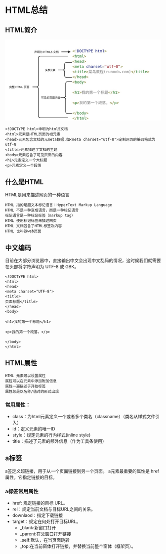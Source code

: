 # HTML总结

##  HTML简介
![HTML 框架](HTML格式.jpg "HTML 框架")
```
<!DOCTYPE html>申明为html5文档
<html>元素是HTML页面的根元素
<head>元素包含文档的元meta数据,如<meta charset="utf-8">定制网页的编码格式为utf-8
<title>元素描述了文档的主题
<body>元素包含了可见页面的内容
<h1>元素定义一个大标题
<p>元素定义一个段落
```

## 什么是HTML
HTML是用来描述网页的一种语言
```
HTML 指的是超文本标记语言：HyperText Markup Language
HTML 不是一种变成语言，而是一种标记语言
标记语言是一种标记标签（markup tag）
HTML 使用标记标签来描述网页
HTML 文档包含了HTML标签及内容
HTML 也叫做web页面
```

##  中文编码
目前在大部分浏览器中，直接输出中文会出现中文乱码的情况，这时候我们就需要在头部将字符声明为 UTF-8 或 GBK。
```
<!DOCTYPE html>
<html>
<head>
<meta charset="UTF-8">
<title>
页面标题</title>
</head>
<body>
 
<h1>我的第一个标题</h1>
 
<p>我的第一个段落。</p>
 
</body>
</html>
```

##  HTML属性
```
HTML 元素可以设置属性
属性可以在元素中添加附加信息
属性一遍描述于开始标签
属性总是以名称/值对的形式出现
```

### 常用属性：
-   class：为html元素定义一个或者多个类名（classname）（类名从样式文件引入）
-   id：定义元素的唯一ID
-   style：规定元素的行内样式(inline style)
-   title：描述了元素的额外信息（作为工具条使用）



##  a标签
a签定义超链接，用于从一个页面链接到另一个页面。
a元素最重要的属性是 href 属性，它指定链接的目标。

### a标签常用属性
-   href: 规定链接的目标 URL。
-   rel：规定当前文档与目标URL之间的关系。
-   downlaod：指定下载链接
-   target：规定在何处打开目标URL。
    -   _blank:新窗口打开
    -   _parent:在父窗口打开链接
    -   _self:默认，在当页面跳转
    -   _top:在当前窗体打开链接，并替换当前整个窗体（框架页）。